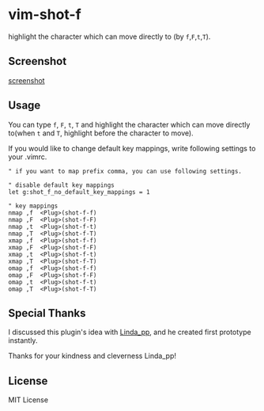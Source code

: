 vim-shot-f
===

highlight the character which can move directly to (by `f`,`F`,`t`,`T`).

Screenshot
---

[screenshot](http://gifzo.net/8BwlnBOfR7.gif)


Usage
---

You can type `f`, `F`, `t`, `T` and highlight the character which can move directly to(when `t` and `T`, highlight before the character to move).

If you would like to change default key mappings, write following settings to your .vimrc.

```vim
" if you want to map prefix comma, you can use following settings.

" disable default key mappings
let g:shot_f_no_default_key_mappings = 1

" key mappings
nmap ,f  <Plug>(shot-f-f)
nmap ,F  <Plug>(shot-f-F)
nmap ,t  <Plug>(shot-f-t)
nmap ,T  <Plug>(shot-f-T)
xmap ,f  <Plug>(shot-f-f)
xmap ,F  <Plug>(shot-f-F)
xmap ,t  <Plug>(shot-f-t)
xmap ,T  <Plug>(shot-f-T)
omap ,f  <Plug>(shot-f-f)
omap ,F  <Plug>(shot-f-F)
omap ,t  <Plug>(shot-f-t)
omap ,T  <Plug>(shot-f-T)
```

Special Thanks
---

I discussed this plugin's idea with [Linda_pp](https://github.com/rhysd),
and he created first prototype instantly.

Thanks for your kindness and cleverness Linda_pp!


License
---

MIT License

